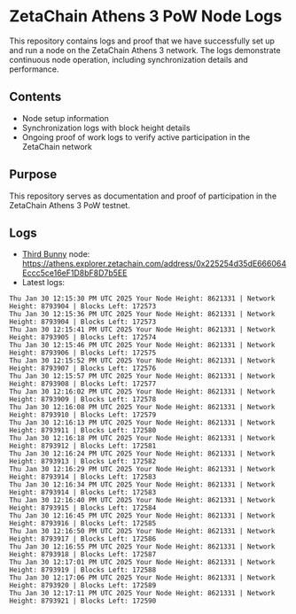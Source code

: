 # ZetaChain Athens 3 PoW Node Logs
This repository contains logs and proof that we have successfully set up and run a node on the ZetaChain Athens 3 network. The logs demonstrate continuous node operation, including synchronization details and performance.

## Contents
- Node setup information
- Synchronization logs with block height details
- Ongoing proof of work logs to verify active participation in the ZetaChain network

## Purpose
This repository serves as documentation and proof of participation in the ZetaChain Athens 3 PoW testnet.

## Logs

- [Third Bunny](https://thirdbunny.xyz/) node: https://athens.explorer.zetachain.com/address/0x225254d35dE666064Eccc5ce16eF1D8bF8D7b5EE
- Latest logs:
```
Thu Jan 30 12:15:30 PM UTC 2025 Your Node Height: 8621331 | Network Height: 8793904 | Blocks Left: 172573
Thu Jan 30 12:15:36 PM UTC 2025 Your Node Height: 8621331 | Network Height: 8793904 | Blocks Left: 172573
Thu Jan 30 12:15:41 PM UTC 2025 Your Node Height: 8621331 | Network Height: 8793905 | Blocks Left: 172574
Thu Jan 30 12:15:46 PM UTC 2025 Your Node Height: 8621331 | Network Height: 8793906 | Blocks Left: 172575
Thu Jan 30 12:15:52 PM UTC 2025 Your Node Height: 8621331 | Network Height: 8793907 | Blocks Left: 172576
Thu Jan 30 12:15:57 PM UTC 2025 Your Node Height: 8621331 | Network Height: 8793908 | Blocks Left: 172577
Thu Jan 30 12:16:02 PM UTC 2025 Your Node Height: 8621331 | Network Height: 8793909 | Blocks Left: 172578
Thu Jan 30 12:16:08 PM UTC 2025 Your Node Height: 8621331 | Network Height: 8793910 | Blocks Left: 172579
Thu Jan 30 12:16:13 PM UTC 2025 Your Node Height: 8621331 | Network Height: 8793911 | Blocks Left: 172580
Thu Jan 30 12:16:18 PM UTC 2025 Your Node Height: 8621331 | Network Height: 8793912 | Blocks Left: 172581
Thu Jan 30 12:16:24 PM UTC 2025 Your Node Height: 8621331 | Network Height: 8793913 | Blocks Left: 172582
Thu Jan 30 12:16:29 PM UTC 2025 Your Node Height: 8621331 | Network Height: 8793914 | Blocks Left: 172583
Thu Jan 30 12:16:34 PM UTC 2025 Your Node Height: 8621331 | Network Height: 8793914 | Blocks Left: 172583
Thu Jan 30 12:16:40 PM UTC 2025 Your Node Height: 8621331 | Network Height: 8793915 | Blocks Left: 172584
Thu Jan 30 12:16:45 PM UTC 2025 Your Node Height: 8621331 | Network Height: 8793916 | Blocks Left: 172585
Thu Jan 30 12:16:50 PM UTC 2025 Your Node Height: 8621331 | Network Height: 8793917 | Blocks Left: 172586
Thu Jan 30 12:16:55 PM UTC 2025 Your Node Height: 8621331 | Network Height: 8793918 | Blocks Left: 172587
Thu Jan 30 12:17:01 PM UTC 2025 Your Node Height: 8621331 | Network Height: 8793919 | Blocks Left: 172588
Thu Jan 30 12:17:06 PM UTC 2025 Your Node Height: 8621331 | Network Height: 8793920 | Blocks Left: 172589
Thu Jan 30 12:17:11 PM UTC 2025 Your Node Height: 8621331 | Network Height: 8793921 | Blocks Left: 172590
```
